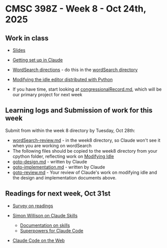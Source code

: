 # CMSC 398Z - Week 8 - Oct 24th, 2025

## Work in class

* [Slides](slides.pdf)

* [Getting set up in Claude](gettingSetUpInClaude.md)

* [WordSearch directions](wordSearch.md) - do this in the
    [wordSearch directory](wordSearch)

* [Modifying the idle editor distributed with Python](modifyingIdle.md)

* If you have time, start looking at [congressionalRecord.md](congressionalRecord.md), which will be our primary project for next week

## Learning logs and Submission of work for this week

Submit from within the week 8 directory by Tuesday, Oct 28th:

* [wordSearch-review.md](wordSearch-review.md) - in the week8 directory, so Claude won't see it when you are working on wordSearch
* The following files should be copied to the week8 directory from your cpython folder, reflecting work on [Modifying Idle](modifyingIdle.md)
* [goto-design.md](goto-design.md) - written by Claude
* [goto-implementation.md](goto-implementation.md) - written by Claude
* [goto-review.md](goto-review.md) - Your review of Claude's work on modifying idle and the design and implementation documents above.

## Readings for next week, Oct 31st

* [Survey on readings](https://forms.gle/A8ZdmHbgQUWbonZd6)

* [Simon Willison on Claude Skills](https://simonwillison.net/2025/Oct/16/claude-skills/)
  * [Documentation on skills](https://www.anthropic.com/news/skills)
  * [Superpowers for Claude Code](https://blog.fsck.com/2025/10/09/superpowers/)
* [Claude Code on the Web](https://simonwillison.net/2025/Oct/20/claude-code-for-web/)

